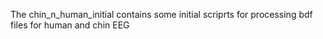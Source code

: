 The chin_n_human_initial contains some initial scriprts for processing bdf files for human and chin EEG
